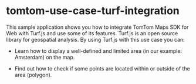 # tomtom-use-case-turf-integration

This sample application shows you how to integrate TomTom Maps SDK for Web with Turf.js and use some of its features. Turf.js is an open source library for geospatial analysis. By using Turf.js with this use case you can: 

* Learn how to display a well-defined and limited area (in our example: Amsterdam) on the map.

* Find out how to check if some points are located within or outside of the area (polygon). 
